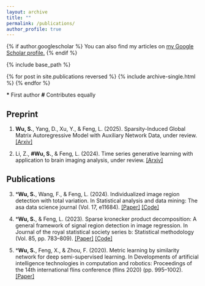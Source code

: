 ```yaml
---
layout: archive
title: ""
permalink: /publications/
author_profile: true
---
```


{% if author.googlescholar %}
  You can also find my articles on <u><a href="{{author.googlescholar}}">my Google Scholar profile</a>.</u>
{% endif %}

{% include base_path %}

{% for post in site.publications reversed %}
  {% include archive-single.html %}
{% endfor %}

**\*** First author     **#** Contributes equally

## Preprint

1. **Wu, S.**, Yang, D., Xu, Y., & Feng, L. (2025). Sparsity-Induced Global Matrix Autoregressive Model with Auxiliary Network Data, under review. [[Arxiv]](https://arxiv.org/abs/2503.08579)
   
2. Li, Z., **#Wu, S.**, & Feng, L. (2024). Time series generative learning with application to brain imaging
analysis, under review. [[Arxiv]](https://arxiv.org/abs/2407.14003)

## Publications

3. ***Wu, S.**, Wang, F., & Feng, L. (2024). Individualized image region detection with total variation. In
Statistical analysis and data mining: The asa data science journal (Vol. 17, e11684). [[Paper]](https://onlinelibrary.wiley.com/doi/abs/10.1002/sam.11684) [[Code]](https://github.com/sanyouwu/Individual-Region-Dection)

2. ***Wu, S.**, & Feng, L. (2023). Sparse kronecker product decomposition: A general framework of signal
region detection in image regression. In Journal of the royal statistical society series b: Statistical
methodology (Vol. 85, pp. 783–809). [[Paper]](https://arxiv.org/abs/2210.09128)  [[Code]](https://github.com/sanyouwu/SKPD)

1. ***Wu, S.**, Feng, X., & Zhou, F. (2020). Metric learning by similarity network for deep semi-supervised
learning. In Developments of artificial intelligence technologies in computation and robotics: Proceedings of
the 14th international flins conference (flins 2020) (pp. 995–1002). [[Paper]](https://arxiv.org/abs/2004.14227)
